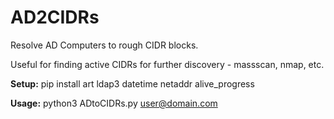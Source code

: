 # AD2CIDRs
Resolve AD Computers to rough CIDR blocks.

Useful for finding active CIDRs for further discovery - massscan, nmap, etc.

**Setup:**
pip install art ldap3 datetime netaddr alive_progress

**Usage:**
python3 ADtoCIDRs.py <Domain Controller IP> <domain> <user@domain.com> <password>
